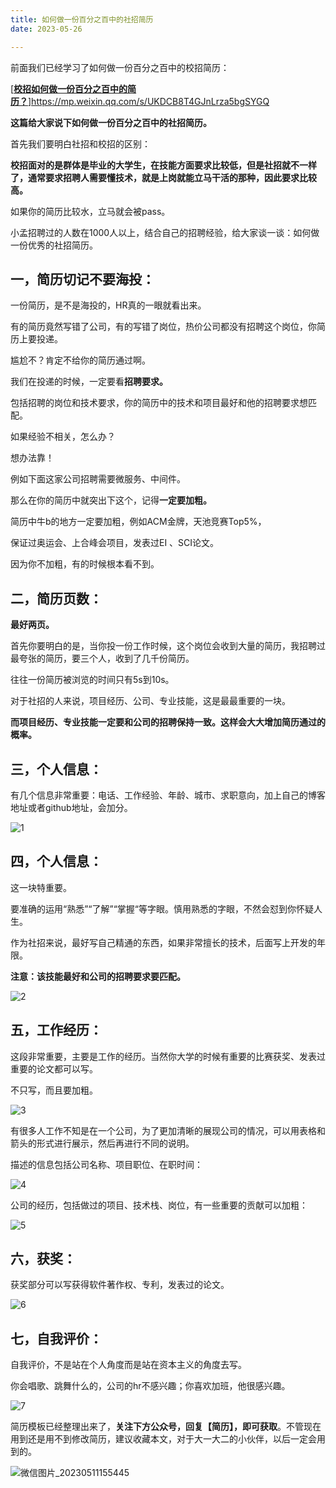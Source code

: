 ```yaml
---
title: 如何做一份百分之百中的社招简历
date: 2023-05-26

---
```


前面我们已经学习了如何做一份百分之百中的校招简历：

[[**校招如何做一份百分之百中的简历？**](http://mp.weixin.qq.com/s?__biz=MzU4NjQ1NDkyNQ==&mid=2247501421&idx=1&sn=954ff1fea91d21821fd6705a1934055d&chksm=fdf9848fca8e0d994c1337a2aadd439cc77a0a64554c23be17d9c3435824d797bc12e4ce6a25&scene=21#wechat_redirect)]https://mp.weixin.qq.com/s/UKDCB8T4GJnLrza5bgSYGQ



**这篇给大家说下如何做一份百分之百中的社招简历。**

首先我们要明白社招和校招的区别：

**校招面对的是群体是毕业的大学生，在技能方面要求比较低，但是社招就不一样了，通常要求招聘人需要懂技术，就是上岗就能立马干活的那种，因此要求比较高。**

如果你的简历比较水，立马就会被pass。

小孟招聘过的人数在1000人以上，结合自己的招聘经验，给大家谈一谈：如何做一份优秀的社招简历。



## 一，简历切记不要海投：

一份简历，是不是海投的，HR真的一眼就看出来。

有的简历竟然写错了公司，有的写错了岗位，热价公司都没有招聘这个岗位，你简历上要投递。

尴尬不？肯定不给你的简历通过啊。

我们在投递的时候，一定要看**招聘要求。**

包括招聘的岗位和技术要求，你的简历中的技术和项目最好和他的招聘要求想匹配。

如果经验不相关，怎么办？

想办法靠！

例如下面这家公司招聘需要微服务、中间件。

那么在你的简历中就突出下这个，记得**一定要加粗。**

简历中牛b的地方一定要加粗，例如ACM金牌，天池竞赛Top5%，

保证过奥运会、上合峰会项目，发表过EI 、SCI论文。

因为你不加粗，有的时候根本看不到。

## 二，简历页数：

**最好两页。**

首先你要明白的是，当你投一份工作时候，这个岗位会收到大量的简历，我招聘过最夸张的简历，要三个人，收到了几千份简历。

往往一份简历被浏览的时间只有5s到10s。

对于社招的人来说，项目经历、公司、专业技能，这是最最重要的一块。

**而项目经历、专业技能一定要和公司的招聘保持一致。这样会大大增加简历通过的概率。**

## 三，个人信息：

有几个信息非常重要：电话、工作经验、年龄、城市、求职意向，加上自己的博客地址或者github地址，会加分。

![1](/assets/1-16/1-1683619417783.png)

## 四，个人信息：

这一块特重要。

要准确的运用“熟悉”“了解”“掌握“等字眼。慎用熟悉的字眼，不然会怼到你怀疑人生。

作为社招来说，最好写自己精通的东西，如果非常擅长的技术，后面写上开发的年限。

**注意：该技能最好和公司的招聘要求要匹配。**

![2](/assets/1-16/2-1683619430130.png)

## 五，工作经历：

这段非常重要，主要是工作的经历。当然你大学的时候有重要的比赛获奖、发表过重要的论文都可以写。

不只写，而且要加粗。

![3](/assets/1-16/3-1683619496227.png)

有很多人工作不知是在一个公司，为了更加清晰的展现公司的情况，可以用表格和箭头的形式进行展示，然后再进行不同的说明。

描述的信息包括公司名称、项目职位、在职时间：

![4](/assets/1-16/4.png)

公司的经历，包括做过的项目、技术栈、岗位，有一些重要的贡献可以加粗：

![5](/assets/1-16/5.png)

## 六，获奖：

获奖部分可以写获得软件著作权、专利，发表过的论文。

![6](/assets/1-16/6.png)

## 七，自我评价：

自我评价，不是站在个人角度而是站在资本主义的角度去写。

你会唱歌、跳舞什么的，公司的hr不感兴趣；你喜欢加班，他很感兴趣。

![7](/assets/1-16/7.png)

简历模板已经整理出来了，**关注下方公众号，回复【简历】，即可获取**。不管现在用到还是用不到修改简历，建议收藏本文，对于大一大二的小伙伴，以后一定会用到的。

![微信图片_20230511155445](/assets/1-16/微信图片_20230511155445.jpg)

